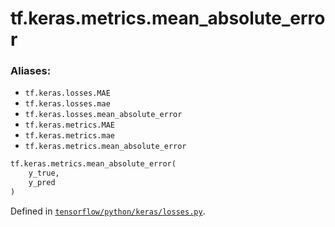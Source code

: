 <div itemscope itemtype="http://developers.google.com/ReferenceObject">
<meta itemprop="name" content="tf.keras.metrics.mean_absolute_error" />
<meta itemprop="path" content="Stable" />
</div>

# tf.keras.metrics.mean_absolute_error

### Aliases:

* `tf.keras.losses.MAE`
* `tf.keras.losses.mae`
* `tf.keras.losses.mean_absolute_error`
* `tf.keras.metrics.MAE`
* `tf.keras.metrics.mae`
* `tf.keras.metrics.mean_absolute_error`

``` python
tf.keras.metrics.mean_absolute_error(
    y_true,
    y_pred
)
```



Defined in [`tensorflow/python/keras/losses.py`](https://www.tensorflow.org/code/tensorflow/python/keras/losses.py).

